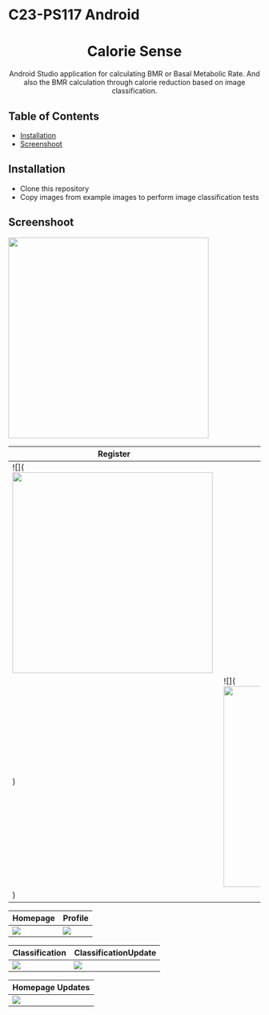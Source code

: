 # C23-PS117 Android

<h1 align="center">
  Calorie Sense
</h1>
<p align="center">
   Android Studio application for calculating BMR or Basal Metabolic Rate. And also the BMR calculation through calorie reduction based on image classification.
</p>

## Table of Contents
- [Installation](#installation)
- [Screenshoot](#screenshoot)

## Installation
- Clone this repository
- Copy images from example images to perform image classification tests 

## Screenshoot
<img src="screenshoot/RegisterImages.png?raw=true" width="400">

|Register|Login|
|--|--|
|![](<img src="screenshoot/RegisterImages.png?raw=true" width="400">
)|![](<img src="screenshoot/LoginImages.png?raw=true" width="400">
)|

|Homepage|Profile|
|--|--|
|![](screenshoot/HomepageImages.png?raw=true)|![](screenshoot/ProfileImages.png?raw=true)|

|Classification|ClassificationUpdate|
|--|--|
![](screenshoot/ClassificationImages.png?raw=true)|![](screenshoot/ClassificationImagesUpdate.png?raw=true)|


|Homepage Updates|
|--|
|![](screenshoot/HomepageImagesUpdate.png?raw=true)|
